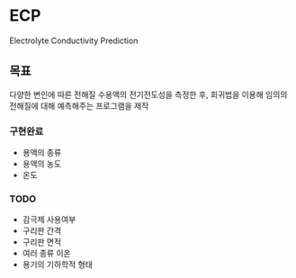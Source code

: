 # ECP
Electrolyte Conductivity Prediction

## 목표
다양한 변인에 따른 전해질 수용액의 전기전도성을 측정한 후, 회귀법을 이용해 임의의 전해질에 대해 예측해주는 프로그램을 제작

### 구현완료
- 용액의 종류
- 용액의 농도
- 온도

### TODO
- 감극제 사용여부
- 구리판 간격
- 구리판 면적
- 여러 종류 이온
- 용기의 기하학적 형태

